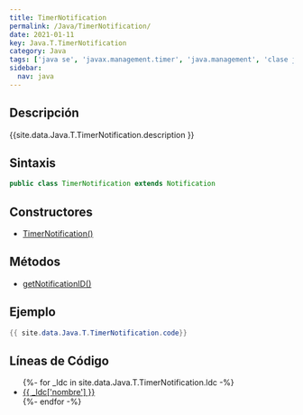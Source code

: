 ```yaml
---
title: TimerNotification
permalink: /Java/TimerNotification/
date: 2021-01-11
key: Java.T.TimerNotification
category: Java
tags: ['java se', 'javax.management.timer', 'java.management', 'clase java', 'Java 1.5']
sidebar: 
  nav: java
---
```


## Descripción
{{site.data.Java.T.TimerNotification.description }}

## Sintaxis
~~~java
public class TimerNotification extends Notification
~~~

## Constructores
* [TimerNotification()](/Java/TimerNotification/TimerNotification/)

## Métodos
* [getNotificationID()](/Java/TimerNotification/getNotificationID)

## Ejemplo
~~~java
{{ site.data.Java.T.TimerNotification.code}}
~~~

## Líneas de Código
<ul>
{%- for _ldc in site.data.Java.T.TimerNotification.ldc -%}
   <li>
       <a href="{{_ldc['url'] }}">{{ _ldc['nombre'] }}</a>
   </li>
{%- endfor -%}
</ul>
